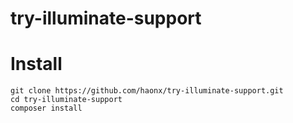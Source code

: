 # try-illuminate-support
# Install
```
git clone https://github.com/haonx/try-illuminate-support.git
cd try-illuminate-support
composer install
```
